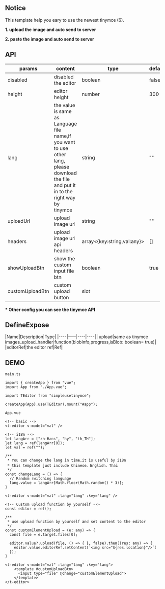 ## Notice

This template help you eary to use the newest tinymce (6). 

**1. upload the image and auto send to server**

**2. paste the image and auto send to server**

## API

|params|content|type|default|
|----|----|----|----|
|disabled|disabled the editor|boolean|false|
|height|editor height   |number|300|
|lang|the value is same as Language file name,if you want to use other lang, please download the file and put it in to the right way by tinymce |string|""|
|uploadUrl|upload image url|string|""|
|headers|upload image url api headers|array<{key:string,val:any}>|[]|
|showUploadBtn|show the custom input file btn|boolean|true|
|customUploadBtn|custom upload button|slot|

**\* Other config you can see the tinymce API**

## DefineExpose

|Name|Description|Type|
|----|----|----|----|
|upload|same as tinymce images_upload_handler|function(blobInfo,progress,isBlob: boolean= true)|
|editorRef|the editor ref|Ref|

## DEMO

```
main.ts

import { createApp } from "vue";
import App from "./App.vue";

import TEditor from "simpleusetinymce";

createApp(App).use(TEditor).mount("#app");
```

```
App.vue

<!-- basic -->
<t-editor v-model="val" />
```

```
<!-- i18n -->
let langArr = ["zh-Hans", "hy", "th_TH"];
let lang = ref(langArr[0]);
let val = ref("");

/**
 * You can change the lang in time,it is useful by i18n
 * this template just include Chinese、English、Thai
 */
const changeLang = () => {
  // Random switching language
  lang.value = langArr[Math.floor(Math.random() * 3)];
}

<t-editor v-model="val" :lang="lang" :key="lang" />
```

```
<!-- Custom upload function by yourself -->
const editor = ref();

/**
 * use upload function by yourself and set content to the editor
 */
const customElementUpload = (e: any) => {
  const file = e.target.files[0];

  editor.value?.upload(file, () => { }, false).then((res: any) => {
    editor.value.editorRef.setContent(`<img src="${res.location}"/>`)
  });
}

<t-editor v-model="val" :lang="lang" :key="lang">
    <template #customUploadBtn>
      <input type="file" @change="customElementUpload">
    </template> 
</t-editor>
```